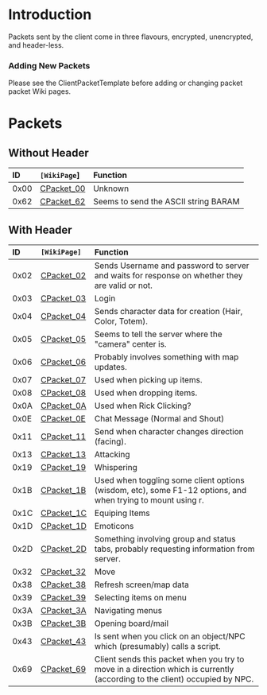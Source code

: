 # Introduction #

Packets sent by the client come in three flavours, encrypted, unencrypted, and header-less.

### Adding New Packets ###
Please see the ClientPacketTemplate before adding or changing packet packet Wiki pages.

# Packets #
## Without Header ##

| **ID** | **`[WikiPage`]** | **Function** |
|:-------|:-----------------|:-------------|
| 0x00 | [CPacket\_00](CPacket_00.md) | Unknown |
| 0x62 | [CPacket\_62](CPacket_62.md) | Seems to send the ASCII string BARAM |

## With Header ##

| **ID** | **`[WikiPage]`** | **Function** |
|:-------|:-----------------|:-------------|
| 0x02 | [CPacket\_02](CPacket_02.md) | Sends Username and password to server and waits for response on whether they are valid or not. |
| 0x03 | [CPacket\_03](CPacket_03.md) | Login |
| 0x04 | [CPacket\_04](CPacket_04.md) | Sends character data for creation (Hair, Color, Totem). |
| 0x05 | [CPacket\_05](CPacket_05.md) | Seems to tell the server where the "camera" center is. |
| 0x06 | [CPacket\_06](CPacket_06.md) | Probably involves something with map updates. |
| 0x07 | [CPacket\_07](CPacket_07.md) | Used when picking up items. |
| 0x08 | [CPacket\_08](CPacket_08.md) | Used when dropping items. |
| 0x0A | [CPacket\_0A](CPacket_0A.md) | Used when Rick Clicking? |
| 0x0E | [CPacket\_0E](CPacket_0E.md) | Chat Message (Normal and Shout) |
| 0x11 | [CPacket\_11](CPacket_11.md) | Send when character changes direction (facing). |
| 0x13 | [CPacket\_13](CPacket_13.md) | Attacking |
| 0x19 | [CPacket\_19](CPacket_19.md) | Whispering |
| 0x1B | [CPacket\_1B](CPacket_1B.md) | Used when toggling some client options (wisdom, etc), some F1-12 options, and when trying to mount using r.|
| 0x1C | [CPacket\_1C](CPacket_1C.md) | Equiping Items |
| 0x1D | [CPacket\_1D](CPacket_1D.md) | Emoticons |
| 0x2D | [CPacket\_2D](CPacket_2D.md) | Something involving group and status tabs, probably requesting information from server.|
| 0x32 | [CPacket\_32](CPacket_32.md) | Move |
| 0x38 | [CPacket\_38](CPacket_38.md) | Refresh screen/map data |
| 0x39 | [CPacket\_39](CPacket_39.md) | Selecting items on menu |
| 0x3A | [CPacket\_3A](CPacket_3A.md) | Navigating menus |
| 0x3B | [CPacket\_3B](CPacket_3B.md) | Opening board/mail |
| 0x43 | [CPacket\_43](CPacket_43.md) | Is sent when you click on an object/NPC which (presumably) calls a script. |
| 0x69 | [CPacket\_69](CPacket_69.md) | Client sends this packet when you try to move in a direction which is currently (according to the client) occupied by NPC. |